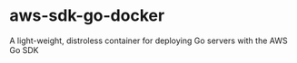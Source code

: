 # aws-sdk-go-docker
A light-weight, distroless container for deploying Go servers with the AWS Go SDK
